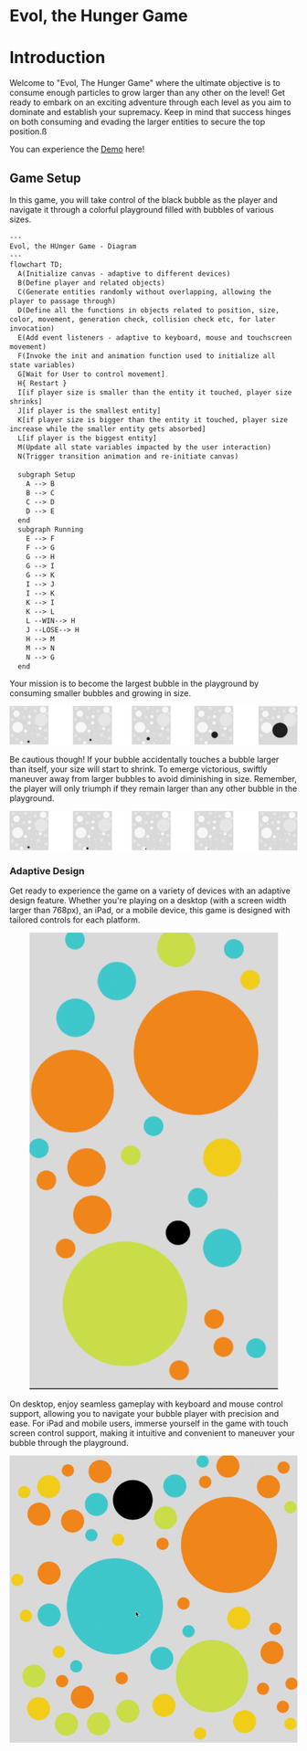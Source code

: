 # Evol, the Hunger Game

<h1>Introduction</h1>

Welcome to "Evol, The Hunger Game" where the ultimate objective is to consume enough particles to grow larger than any other on the level! Get ready to embark on an exciting adventure through each level as you aim to dominate and establish your supremacy. Keep in mind that success hinges on both consuming and evading the larger entities to secure the top position.ß

You can experience the [Demo](https://works.creaturexd.com/evol/) here!


<h2>Game Setup</h2>

In this game, you will take control of the black bubble as the player and navigate it through a colorful playground filled with bubbles of various sizes. 

<!-- <img src="https://i.imgur.com/XagTF9B.jpg" /> -->
```mermaid
---
Evol, the HUnger Game - Diagram
---
flowchart TD;
  A(Initialize canvas - adaptive to different devices)
  B(Define player and related objects)
  C(Generate entities randomly without overlapping, allowing the player to passage through)
  D(Define all the functions in objects related to position, size, color, movement, generation check, collision check etc, for later invocation)
  E(Add event listeners - adaptive to keyboard, mouse and touchscreen movement)
  F(Invoke the init and animation function used to initialize all state variables)
  G[Wait for User to control movement]
  H{ Restart }
  I[if player size is smaller than the entity it touched, player size shrinks]
  J[if player is the smallest entity]
  K[if player size is bigger than the entity it touched, player size increase while the smaller entity gets absorbed]
  L[if player is the biggest entity]
  M(Update all state variables impacted by the user interaction)
  N(Trigger transition animation and re-initiate canvas)

  subgraph Setup
    A --> B
    B --> C
    C --> D
    D --> E
  end
  subgraph Running
    E --> F
    F --> G
    G --> H
    G --> I
    G --> K
    I --> J
    I --> K
    K --> I
    K --> L
    L --WIN--> H
    J --LOSE--> H
    H --> M
    M --> N
    N --> G
  end
  ```




Your mission is to become the largest bubble in the playground by consuming smaller bubbles and growing in size.

![Initial Wining Sketch](https://github.com/bfcxfm/evol/blob/main/img/win.png#center)

Be cautious though! If your bubble accidentally touches a bubble larger than itself, your size will start to shrink. To emerge victorious, swiftly maneuver away from larger bubbles to avoid diminishing in size. Remember, the player will only triumph if they remain larger than any other bubble in the playground.

![Initial Losing Sketch](https://github.com/bfcxfm/evol/blob/main/img/lose.png#center)


<h3>Adaptive Design</h3>

Get ready to experience the game on a variety of devices with an adaptive design feature. Whether you're playing on a desktop (with a screen width larger than 768px), an iPad, or a mobile device, this game is designed with tailored controls for each platform.

<p align="center">
    <img src="https://github.com/bfcxfm/evol/blob/main/img/mobile.gif" alt="Mobile Mode">
</p>

On desktop, enjoy seamless gameplay with keyboard and mouse control support, allowing you to navigate your bubble player with precision and ease. For iPad and mobile users, immerse yourself in the game with touch screen control support, making it intuitive and convenient to maneuver your bubble through the playground.

![Desktop Mode](https://github.com/bfcxfm/evol/blob/main/img/desktop.gif#center)

